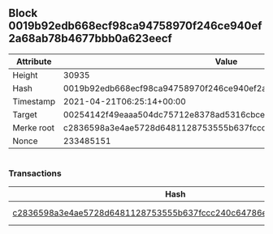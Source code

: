 ## Block 0019b92edb668ecf98ca94758970f246ce940ef2a68ab78b4677bbb0a623eecf

Attribute | Value
--- | ---
Height | 30935
Hash | 0019b92edb668ecf98ca94758970f246ce940ef2a68ab78b4677bbb0a623eecf
Timestamp | 2021-04-21T06:25:14+00:00
Target | 00254142f49eaaa504dc75712e8378ad5316cbcead634704b3734b6271167cc4
Merke root | c2836598a3e4ae5728d6481128753555b637fccc240c64786e09859da163c04c
Nonce | 233485151

```

```

### Transactions

Hash | Amount
--- | ---
[c2836598a3e4ae5728d6481128753555b637fccc240c64786e09859da163c04c](c2836598a3e4ae5728d6481128753555b637fccc240c64786e09859da163c04c.md) | 10.00000000 SKEPTI 
